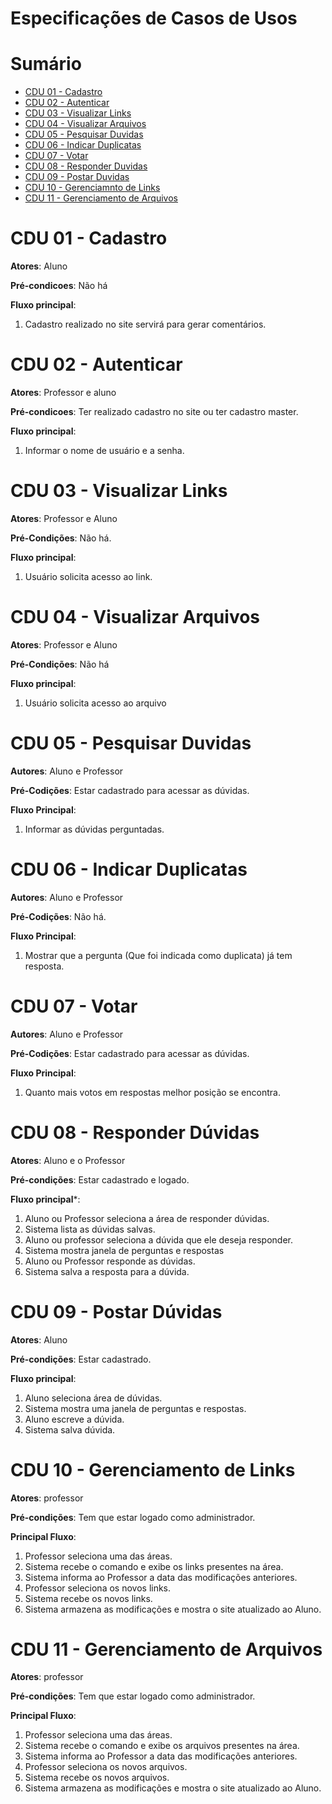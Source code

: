 # Especificações de Casos de Usos

# Sumário
- [CDU 01 - Cadastro](#cdu-01---cadastro)
- [CDU 02 - Autenticar](#cdu-02---autenticar)
- [CDU 03 - Visualizar Links](#cdu-03---visualizar-links)
- [CDU 04 - Visualizar Arquivos](#cdu-04---visualizar-arquivos)
- [CDU 05 - Pesquisar Duvidas](#cdu-05---pesquisar-duvidas)
- [CDU 06 - Indicar Duplicatas](#cdu-06---indicar-duplicatas)
- [CDU 07 - Votar](#cdu-07---votar)
- [CDU 08 - Responder Duvidas](#cdu-08---responder-dúvidas)
- [CDU 09 - Postar Duvidas](#cdu-09---postar-dúvidas)
- [CDU 10 - Gerenciamnto de Links](#cdu-10---gerenciamento-de-links)
- [CDU 11 - Gerenciamento de Arquivos](#cdu-11---gerenciamento-de-arquivos)


# CDU 01 - Cadastro

**Atores**: Aluno

**Pré-condicoes**: Não há

**Fluxo principal**:

   1. Cadastro realizado no site servirá para gerar comentários.

# CDU 02 - Autenticar

**Atores**: Professor e aluno

**Pré-condicoes**: Ter realizado cadastro no site ou ter cadastro master.

**Fluxo principal**:

   1. Informar o nome de usuário e a senha.

# CDU 03 - Visualizar Links
 
**Atores**: Professor e Aluno
 
**Pré-Condições**: Não há.
 
**Fluxo principal**:
 
   1. Usuário solicita acesso ao link.

# CDU 04 - Visualizar Arquivos

**Atores**: Professor e Aluno

**Pré-Condições**: Não há

**Fluxo principal**:

  1. Usuário solicita acesso ao arquivo

# CDU 05 - Pesquisar Duvidas
 
 **Autores**: Aluno e Professor
 
 **Pré-Codições**: Estar cadastrado para acessar as dúvidas.
 
 **Fluxo Principal**:
 
   1. Informar as dúvidas perguntadas.

# CDU 06 - Indicar Duplicatas
 
 **Autores**: Aluno e Professor
 
 **Pré-Codições**: Não há.
 
 **Fluxo Principal**:
 
   1. Mostrar que a pergunta (Que foi indicada como duplicata) já tem resposta.

# CDU 07 - Votar
 
**Autores**: Aluno e Professor
 
**Pré-Codições**: Estar cadastrado para acessar as dúvidas.
 
**Fluxo Principal**:
 
   1. Quanto mais votos em respostas melhor posição se encontra.

# CDU 08 - Responder Dúvidas

**Atores**: Aluno e o Professor

**Pré-condições**: Estar cadastrado e logado.

**Fluxo principal***:

 1. Aluno ou Professor seleciona a área de responder dúvidas.
 2. Sistema lista as dúvidas salvas.
 3. Aluno ou professor seleciona a dúvida que ele deseja responder.
 4. Sistema mostra janela de perguntas e respostas
 5. Aluno ou Professor responde as dúvidas.
 6. Sistema salva a resposta para a dúvida.


# CDU 09 - Postar Dúvidas

**Atores**: Aluno

**Pré-condições**: Estar cadastrado.

**Fluxo principal**:

1. Aluno seleciona área de dúvidas.
2. Sistema mostra uma janela de perguntas e respostas.
3. Aluno escreve a dúvida.
4. Sistema salva dúvida.

# CDU 10 - Gerenciamento de Links

**Atores**: professor

**Pré-condições**: Tem que estar logado como administrador.

**Principal Fluxo**:

  1. Professor seleciona uma das áreas.
  2. Sistema recebe o comando e exibe os links presentes na área.
  3. Sistema informa ao Professor a data das modificações anteriores.
  4. Professor seleciona os novos links.
  5. Sistema recebe os novos links.
  6. Sistema armazena as modificações e mostra o site atualizado ao Aluno.

# CDU 11 - Gerenciamento de Arquivos

**Atores**: professor

**Pré-condições**: Tem que estar logado como administrador.

**Principal Fluxo**:

 1. Professor seleciona uma das áreas.
 2. Sistema recebe o comando e exibe os arquivos presentes na área.
 3. Sistema informa ao Professor a data das modificações anteriores.
 4. Professor seleciona os novos arquivos.
 5. Sistema recebe os novos arquivos.
 6. Sistema armazena as modificações e mostra o site atualizado ao Aluno.
